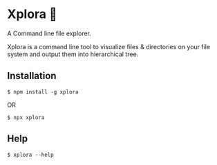 # Xplora 📁

A Command line file explorer.

Xplora is a command line tool to visualize files & directories on your file system and output them into hierarchical tree.

## **Installation**

```
$ npm install -g xplora
```

OR

```
$ npx xplora
```

## **Help**

```
$ xplora --help
```

```

```
